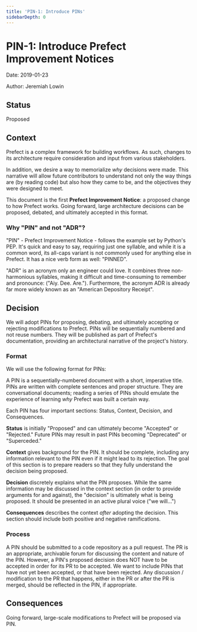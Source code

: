 ```yaml
---
title: 'PIN-1: Introduce PINs'
sidebarDepth: 0
---
```


# PIN-1: Introduce Prefect Improvement Notices

Date: 2019-01-23

Author: Jeremiah Lowin

## Status

Proposed

## Context

Prefect is a complex framework for building workflows. As such, changes to its architecture require consideration and input from various stakeholders.

In addition, we desire a way to memorialize _why_ decisions were made. This narrative will allow future contributors to understand not only the way things are (by reading code) but also how they came to be, and the objectives they were designed to meet.

This document is the first **Prefect Improvement Notice**: a proposed change to how Prefect works. Going forward, large architecture decisions can be proposed, debated, and ultimately accepted in this format.

### Why "PIN" and not "ADR"?

"PIN" - Prefect Improvement Notice - follows the example set by Python's PEP. It's quick and easy to say, requiring just one syllable, and while it is a common word, its all-caps variant is not commonly used for anything else in Prefect. It has a nice verb form as well: "PINNED".

"ADR" is an acronym only an engineer could love. It combines three non-harmonious syllables, making it difficult and time-consuming to remember and pronounce: ("Aiy. Dee. Are."). Furthermore, the acronym ADR is already far more widely known as an "American Depository Receipt".

## Decision

We will adopt PINs for proposing, debating, and ultimately accepting or rejecting modifications to Prefect. PINs will be sequentially numbered and not reuse numbers. They will be published as part of Prefect's documentation, providing an architectural narrative of the project's history.

### Format

We will use the following format for PINs:

A PIN is a sequentially-numbered document with a short, imperative title. PINs are written with complete sentences and proper structure. They are conversational documents; reading a series of PINs should emulate the experience of learning _why_ Prefect was built a certain way.

Each PIN has four important sections: Status, Context, Decision, and Consequences.

**Status** is initially "Proposed" and can ultimately become "Accepted" or "Rejected." Future PINs may result in past PINs becoming "Deprecated" or "Superceded."

**Context** gives background for the PIN. It should be complete, including any information relevant to the PIN even if it might lead to its rejection. The goal of this section is to prepare readers so that they fully understand the decision being proposed.

**Decision** discretely explains what the PIN proposes. While the same information may be discussed in the context section (in order to provide arguments for and against), the "decision" is ultimately what is being proposed. It should be presented in an active plural voice ("we will...")

**Consequences** describes the context _after_ adopting the decision. This section should include both positive and negative ramifications.

### Process

A PIN should be submitted to a code repository as a pull request. The PR is an appropriate, archivable forum for discussing the content and nature of the PIN. However, a PIN's proposed decision does NOT have to be accepted in order for its PR to be accepted. We want to include PINs that have not yet been accepted, or that have been rejected. Any discussion / modification to the PR that happens, either in the PR or after the PR is merged, should be reflected in the PIN, if appropriate.

## Consequences

Going forward, large-scale modifications to Prefect will be proposed via PIN.
